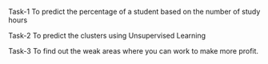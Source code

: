 Task-1 To predict the percentage of a student based on the number of study hours

Task-2 To predict the clusters using Unsupervised Learning

Task-3 To find out the weak areas where you can work to make more profit.
